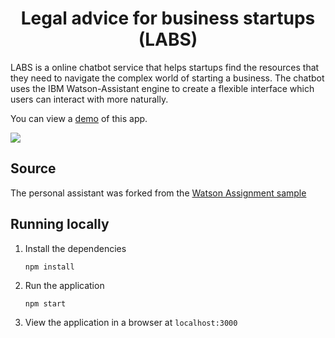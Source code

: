 <h1 align="center" style="border-bottom: none;">Legal advice for business startups (LABS)</h1>

LABS is a online chatbot service that helps startups find the resources that they need to navigate the complex world of starting a business. The chatbot uses the IBM Watson-Assistant engine to create a flexible interface which users can interact with more naturally.

You can view a [demo](http://103.197.63.199/) of this app.

![](media/demo.gif)

## Source

The personal assistant was forked from the [Watson Assignment sample](https://github.com/watson-developer-cloud/assistant-simple)

## Running locally

1. Install the dependencies

    ```
    npm install
    ```

1. Run the application

    ```
    npm start
    ```

1. View the application in a browser at `localhost:3000`

